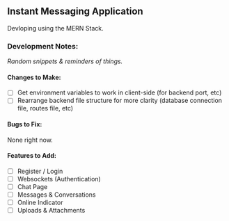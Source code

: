 ## Instant Messaging Application

Devloping using the MERN Stack.

### Development Notes:

_Random snippets & reminders of things._

#### Changes to Make:
- [ ] Get environment variables to work in client-side (for backend port, etc)
- [ ] Rearrange backend file structure for more clarity (database connection file, routes file, etc)

#### Bugs to Fix:

None right now.

#### Features to Add:
- [ ] Register / Login
- [ ] Websockets (Authentication)
- [ ] Chat Page
- [ ] Messages & Conversations
- [ ] Online Indicator
- [ ] Uploads & Attachments